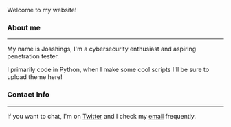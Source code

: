 Welcome to my website!

### About me
---

My name is Josshings, I'm a cybersecurity enthusiast and aspiring penetration tester.

I primarily code in Python, when I make some cool scripts I'll be sure to upload theme here!


### Contact Info
---

If you want to chat, I'm on [Twitter](https://www.twitter.com/josshings) and I check my [email](mailto:josshings@protonmail.com) frequently.
